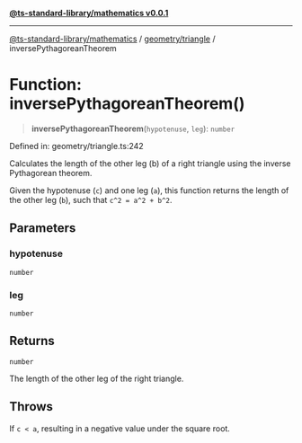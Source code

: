 [**@ts-standard-library/mathematics v0.0.1**](../../../README.md)

***

[@ts-standard-library/mathematics](../../../README.md) / [geometry/triangle](../README.md) / inversePythagoreanTheorem

# Function: inversePythagoreanTheorem()

> **inversePythagoreanTheorem**(`hypotenuse`, `leg`): `number`

Defined in: geometry/triangle.ts:242

Calculates the length of the other leg (b) of a right triangle using the inverse Pythagorean theorem.

Given the hypotenuse (`c`) and one leg (`a`), this function returns the length of the other leg (`b`),
such that `c^2 = a^2 + b^2`.

## Parameters

### hypotenuse

`number`

### leg

`number`

## Returns

`number`

The length of the other leg of the right triangle.

## Throws

If `c < a`, resulting in a negative value under the square root.
